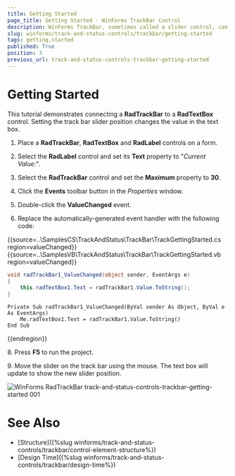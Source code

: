 ```yaml
---
title: Getting Started
page_title: Getting Started - WinForms TrackBar Control
description: WinForms TrackBar, sometimes called a slider control, can be used for navigating a large amount of information or for visually adjusting a numeric setting. 
slug: winforms/track-and-status-controls/trackbar/getting-started
tags: getting,started
published: True
position: 3
previous_url: track-and-status-controls-trackbar-getting-started
---
```


# Getting Started

This tutorial demonstrates connecting a **RadTrackBar** to a **RadTextBox** control. Setting the track bar slider position changes the value in the text box.
        

1. Place a __RadTrackBar__, __RadTextBox__ and __RadLabel__ controls on a form.
            

1. Select the __RadLabel__ control and set its **Text** property to "*Current Value:*".
            

1. Select the __RadTrackBar__ control and set the __Maximum__ property to __30__.
            

1. Click the __Events__ toolbar button in the *Properties* window.
            

1. Double-click the __ValueChanged__ event.
            

1. Replace the automatically-generated event handler with the following code:

{{source=..\SamplesCS\TrackAndStatus\TrackBar\TrackGettingStarted.cs region=valueChanged}} 
{{source=..\SamplesVB\TrackAndStatus\TrackBar\TrackGettingStarted.vb region=valueChanged}} 

````C#
void radTrackBar1_ValueChanged(object sender, EventArgs e)
{
    this.radTextBox1.Text = radTrackBar1.Value.ToString();
}

````
````VB.NET
Private Sub radTrackBar1_ValueChanged(ByVal sender As Object, ByVal e As EventArgs)
    Me.radTextBox1.Text = radTrackBar1.Value.ToString()
End Sub

````

{{endregion}} 

8\. Press __F5__ to run the project.

9\. Move the slider on the track bar using the mouse. The text box will update to show the new slider position.

![WinForms RadTrackBar track-and-status-controls-trackbar-getting-started 001](images/track-and-status-controls-trackbar-getting-started001.png)

# See Also

* [Structure]({%slug winforms/track-and-status-controls/trackbar/control-element-structure%})	
* [Design Time]({%slug winforms/track-and-status-controls/trackbar/design-time%}) 

